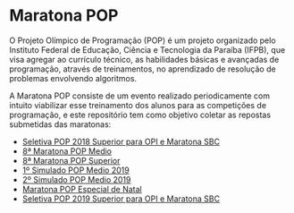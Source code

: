 # Maratona POP

O Projeto Olímpico de Programação (POP) é um projeto organizado pelo Instituto Federal de Educação, Ciência e Tecnologia da Paraíba (IFPB), que visa agregar ao currículo técnico, as habilidades básicas e avançadas de programação, através de treinamentos, no aprendizado de resolução de problemas envolvendo algoritmos.

A Maratona POP consiste de um evento realizado periodicamente com intuito viabilizar esse treinamento dos alunos para as competições de programação, e este repositório tem como objetivo coletar as repostas submetidas das maratonas:

* [Seletiva POP 2018 Superior para OPI e Maratona SBC](ID-097-2018-10-Seletiva-POP-2018/)
* [8ª Maratona POP Medio](ID-098-2018-10-VIII-Maratona-POP-Medio/)
* [8ª Maratona POP Superior](ID-099-2018-10-VIII-Maratona-POP-Superior/)
* [1º Simulado POP Medio 2019](ID-101-2019-04-POP-Simulado-Medio-I)
* [2º Simulado POP Medio 2019](ID-102-2019-05-POP-Simulado-Medio-II)
* [Maratona POP Especial de Natal](ID-100-2018-12-Maratona-POP-Natal/)
* [Seletiva POP 2019 Superior para OPI e Maratona SBC](ID-103-2019-06-Seletiva-POP-2019/)

